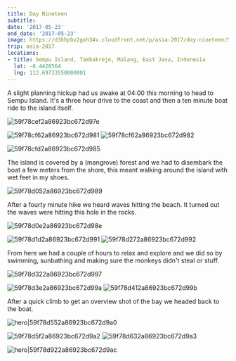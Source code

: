 ```yaml
---
title: Day Nineteen
subtitle: 
date: '2017-05-23'
end_date: '2017-05-23'
image: https://d3khpbv2gxh34v.cloudfront.net/p/asia-2017/day-nineteen/59f78ce42a86923bc672d97c.jpg
trip: asia-2017
locations:
- title: Sempu Island, Tambakrejo, Malang, East Java, Indonesia
  lat: -8.4428564
  lng: 112.69733550000001
---
```


A slight planning hickup had us awake at 04:00 this morning to head to Sempu Island. It's a three hour drive to the coast and then a ten minute boat ride to the island itself.

![59f78cef2a86923bc672d97e](https://d3khpbv2gxh34v.cloudfront.net/p/asia-2017/day-nineteen/59f78cf52a86923bc672d980.jpg "1.5")

![59f78cf62a86923bc672d981](https://d3khpbv2gxh34v.cloudfront.net/p/asia-2017/day-nineteen/59f78cfd2a86923bc672d984.jpg "1.5")
![59f78cf62a86923bc672d982](https://d3khpbv2gxh34v.cloudfront.net/p/asia-2017/day-nineteen/59f78d002a86923bc672d987.jpg "1.5")

![59f78cfd2a86923bc672d985](https://d3khpbv2gxh34v.cloudfront.net/p/asia-2017/day-nineteen/59f78d062a86923bc672d98a.jpg "2.326")

The island is covered by a (mangrove) forest and we had to disembark the boat a few meters from the shore, this meant walking around the island with wet feet in my shoes.

![59f78d052a86923bc672d989](https://d3khpbv2gxh34v.cloudfront.net/p/asia-2017/day-nineteen/59f78d0d2a86923bc672d98d.jpg "1.5")

After a fourty minute hike we heard waves hitting the beach. It turned out the waves were hitting this hole in the rocks.

![59f78d0e2a86923bc672d98e](https://d3khpbv2gxh34v.cloudfront.net/p/asia-2017/day-nineteen/59f78d172a86923bc672d990.jpg "1.5")

![59f78d1d2a86923bc672d991](https://d3khpbv2gxh34v.cloudfront.net/p/asia-2017/day-nineteen/59f78d272a86923bc672d993.jpg "1.5")
![59f78d272a86923bc672d992](https://d3khpbv2gxh34v.cloudfront.net/p/asia-2017/day-nineteen/59f78d2f2a86923bc672d996.jpg "1.506")

From here we had a couple of hours to relax and explore and we did so by swimming, sunbathing and making sure the monkeys didn't steal or stuff.

![59f78d322a86923bc672d997](https://d3khpbv2gxh34v.cloudfront.net/p/asia-2017/day-nineteen/59f78d392a86923bc672d999.jpg "1.5")

![59f78d3e2a86923bc672d99a](https://d3khpbv2gxh34v.cloudfront.net/p/asia-2017/day-nineteen/59f78d482a86923bc672d99d.jpg "1.5")
![59f78d412a86923bc672d99b](https://d3khpbv2gxh34v.cloudfront.net/p/asia-2017/day-nineteen/59f78d562a86923bc672d9a1.jpg "1.5")

After a quick climb to get an overview shot of the bay we headed back to the boat.

![hero|59f78d552a86923bc672d9a0](https://d3khpbv2gxh34v.cloudfront.net/p/asia-2017/day-nineteen/59f78d552a86923bc672d9a0.jpg "1.5")

![59f78d5f2a86923bc672d9a2](https://d3khpbv2gxh34v.cloudfront.net/p/asia-2017/day-nineteen/59f78d692a86923bc672d9a6.jpg "1.506")
![59f78d632a86923bc672d9a3](https://d3khpbv2gxh34v.cloudfront.net/p/asia-2017/day-nineteen/59f78d722a86923bc672d9a9.jpg "1.506")

![hero|59f78d922a86923bc672d9ac](https://d3khpbv2gxh34v.cloudfront.net/p/asia-2017/day-nineteen/59f78d922a86923bc672d9ac.jpg "1.506")

